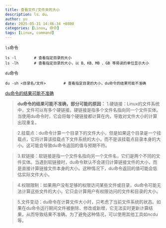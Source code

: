 ```yaml
---
title: 查看文件/文件夹的大小
description: ls、du。
author: yu
date: 2025-05-31 14:46:34 +0800
categories: [Linux, 命令]
tags: [Linux, command]
---
```


`ls`命令
```shell
ls -l        # 查看指定目录的大小
ls -lh       # 查看指定目录的大小，以 B、KB、MB 、GB 等易读的单位显示大小
```

`du`命令
```shell
du -sh <目录名/文件>        # 查看指定目录的大小，du命令的结果可能不准确
```
[du命令的结果可能不准确](https://worktile.com/kb/ask/436199.html)
>**du命令的结果可能不准确，部分可能的原因：**
1.硬链接：Linux的文件系统中，文件可以有多个硬链接。硬链接是指多个文件名指向同一个文件实体。当使用du命令时，它会将每个硬链接都计算在内，导致对文件大小的计算出现重复。

>2.挂载点：du命令计算一个目录下的文件大小，但是如果这个目录是一个挂载点，它将计算该挂载点下文件系统的大小，而不是该挂载点目录本身的大小。这可能会导致du命令返回的值与预期不符。

>3.软链接：软链接是指一个文件名指向另一个文件名，它们是两个不同的文件实体。当遇到软链接时，du命令默认不会递归计算链接文件的大小，而是直接计算链接文件本身的大小。这种情况下，du命令返回的值可能会低估实际文件大小。

>4.权限限制：如果用户没有足够的权限访问某些文件或目录，du命令可能无法计算这些文件的大小。它只会计算用户有权限访问的文件和目录的大小。

>5.文件变动：du命令在计算文件大小时，只考虑了当前文件系统的状态。如果在du命令运行期间文件被删除、修改或新增，它无法实时更新计算结果，从而导致结果不准确。为了避免这种情况，可以使用其他工具如ncdu等。

